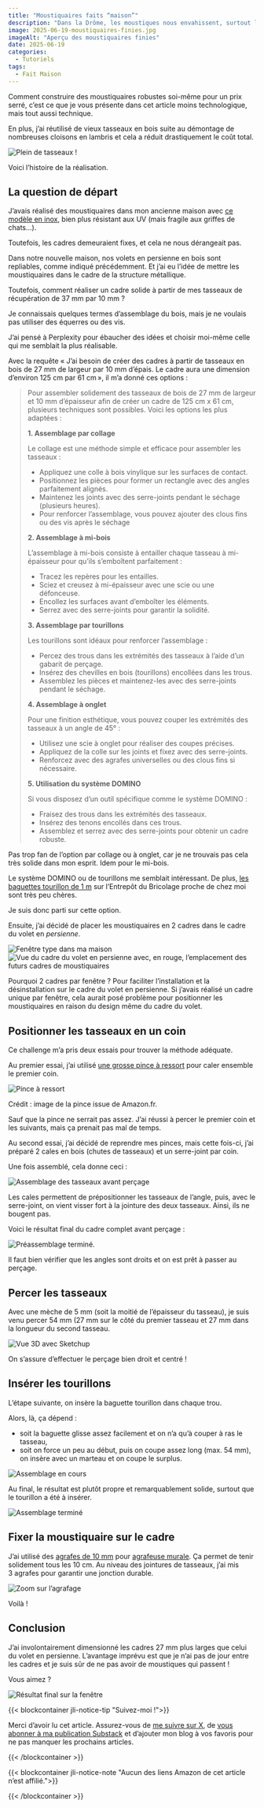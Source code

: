 ```yaml
---
title: "Moustiquaires faits “maison”"
description: "Dans la Drôme, les moustiques nous envahissent, surtout les moustiques tigres. Des moustiquaires étaient donc à l’ordre du jour le mois dernier."
image: 2025-06-19-moustiquaires-finies.jpg
imageAlt: "Aperçu des moustiquaires finies"
date: 2025-06-19
categories:
  - Tutoriels
tags:
  - Fait Maison
---
```


Comment construire des moustiquaires robustes soi-même pour un prix serré, c’est ce que je vous présente dans cet article moins technologique, mais tout aussi technique.

En plus, j’ai réutilisé de vieux tasseaux en bois suite au démontage de nombreuses cloisons en lambris et cela a réduit drastiquement le coût total.

![Plein de tasseaux !](pleins-de-tasseaux.jpg)

Voici l’histoire de la réalisation.

## La question de départ

J’avais réalisé des moustiquaires dans mon ancienne maison avec [ce modèle en inox](https://www.amazon.fr/dp/B09HKKB6YB), bien plus résistant aux UV (mais fragile aux griffes de chats…).

Toutefois, les cadres demeuraient fixes, et cela ne nous dérangeait pas.

Dans notre nouvelle maison, nos volets en persienne en bois sont repliables, comme indiqué précédemment. Et j’ai eu l’idée de mettre les moustiquaires dans le cadre de la structure métallique.

Toutefois, comment réaliser un cadre solide à partir de mes tasseaux de récupération de 37 mm par 10 mm ?

Je connaissais quelques termes d’assemblage du bois, mais je ne voulais pas utiliser des équerres ou des vis.

J’ai pensé à Perplexity pour ébaucher des idées et choisir moi-même celle qui me semblait la plus réalisable.

Avec la requête « J’ai besoin de créer des cadres à partir de tasseaux en bois de 27 mm de largeur par 10 mm d’épais. Le cadre aura une dimension d’environ 125 cm par 61 cm », il m’a donné ces options :

> Pour assembler solidement des tasseaux de bois de 27 mm de largeur et 10 mm d’épaisseur afin de créer un cadre de 125 cm x 61 cm, plusieurs techniques sont possibles. Voici les options les plus adaptées :
>
> **1. Assemblage par collage**
>
> Le collage est une méthode simple et efficace pour assembler les tasseaux :
>
> - Appliquez une colle à bois vinylique sur les surfaces de contact.
> - Positionnez les pièces pour former un rectangle avec des angles parfaitement alignés.
> - Maintenez les joints avec des serre-joints pendant le séchage (plusieurs heures).
> - Pour renforcer l’assemblage, vous pouvez ajouter des clous fins ou des vis après le séchage
>
> **2. Assemblage à mi-bois**
>
> L’assemblage à mi-bois consiste à entailler chaque tasseau à mi-épaisseur pour qu’ils s’emboîtent parfaitement :
>
> - Tracez les repères pour les entailles.
> - Sciez et creusez à mi-épaisseur avec une scie ou une défonceuse.
> - Encollez les surfaces avant d’emboîter les éléments.
> - Serrez avec des serre-joints pour garantir la solidité.
>
> **3. Assemblage par tourillons**
>
> Les tourillons sont idéaux pour renforcer l’assemblage :
>
> - Percez des trous dans les extrémités des tasseaux à l’aide d’un gabarit de perçage.
> - Insérez des chevilles en bois (tourillons) encollées dans les trous.
> - Assemblez les pièces et maintenez-les avec des serre-joints pendant le séchage.
>
> **4. Assemblage à onglet**
>
> Pour une finition esthétique, vous pouvez couper les extrémités des tasseaux à un angle de 45° :
>
> - Utilisez une scie à onglet pour réaliser des coupes précises.
> - Appliquez de la colle sur les joints et fixez avec des serre-joints.
> - Renforcez avec des agrafes universelles ou des clous fins si nécessaire.
>
> **5. Utilisation du système DOMINO**
>
> Si vous disposez d’un outil spécifique comme le système DOMINO :
>
> - Fraisez des trous dans les extrémités des tasseaux.
> - Insérez des tenons encollés dans ces trous.
> - Assemblez et serrez avec des serre-joints pour obtenir un cadre robuste.

Pas trop fan de l’option par collage ou à onglet, car je ne trouvais pas cela très solide dans mon esprit. Idem pour le mi-bois.

Le système DOMINO ou de tourillons me semblait intéressant. De plus, [les baguettes tourillon de 1 m](https://www.entrepot-du-bricolage.fr/p/pr-tourillon-rond-bois-hetre-rabote-non-traite-diam-5-x-1000-mm-monnet-seve-295949) sur l’Entrepôt du Bricolage proche de chez moi sont très peu chères.

Je suis donc parti sur cette option.

Ensuite, j’ai décidé de placer les moustiquaires en 2 cadres dans le cadre du volet en _persienne_.

![Fenêtre type dans ma maison](fenetre-type.jpg)
![Vue du cadre du volet en persienne avec, en rouge, l’emplacement des futurs cadres de moustiquaires](vue-du-cadre-du-volet-persienne.jpg)

Pourquoi 2 cadres par fenêtre ? Pour faciliter l’installation et la désinstallation sur le cadre du volet en persienne. Si j’avais réalisé un cadre unique par fenêtre, cela aurait posé problème pour positionner les moustiquaires en raison du design même du cadre du volet.

## Positionner les tasseaux en un coin

Ce challenge m’a pris deux essais pour trouver la méthode adéquate.

Au premier essai, j’ai utilisé [une grosse pince à ressort](https://www.amazon.fr/Nirox-Jeu-pinces-%C3%A9tau-ressort-Serre-joints/dp/B0844GNX6C) pour caler ensemble le premier coin.

![Pince à ressort](pince-a-ressort.jpg)

Crédit : image de la pince issue de Amazon.fr.

Sauf que la pince ne serrait pas assez. J’ai réussi à percer le premier coin et les suivants, mais ça prenait pas mal de temps.

Au second essai, j’ai décidé de reprendre mes pinces, mais cette fois-ci, j’ai préparé 2 cales en bois (chutes de tasseaux) et un serre-joint par coin.

Une fois assemblé, cela donne ceci :

![Assemblage des tasseaux avant perçage](assemblage-des-tasseaux-avant-percage.jpg)

Les cales permettent de prépositionner les tasseaux de l’angle, puis, avec le serre-joint, on vient visser fort à la jointure des deux tasseaux. Ainsi, ils ne bougent pas.

Voici le résultat final du cadre complet avant perçage :

![Préassemblage terminé.](pre-assemblage-termine.jpg)

Il faut bien vérifier que les angles sont droits et on est prêt à passer au perçage.

## Percer les tasseaux

Avec une mèche de 5 mm (soit la moitié de l’épaisseur du tasseau), je suis venu percer 54 mm (27 mm sur le côté du premier tasseau et 27 mm dans la longueur du second tasseau.

![Vue 3D avec Sketchup](vue-3d-avec-sketchup.png)

On s’assure d’effectuer le perçage bien droit et centré !

## Insérer les tourillons

L’étape suivante, on insère la baguette tourillon dans chaque trou.

Alors, là, ça dépend :

- soit la baguette glisse assez facilement et on n’a qu’à couper à ras le tasseau,
- soit on force un peu au début, puis on coupe assez long (max. 54 mm), on insère avec un marteau et on coupe le surplus.

![Assemblage en cours](assemblage-en-cours.jpg)

Au final, le résultat est plutôt propre et remarquablement solide, surtout que le tourillon a été à insérer.

![Assemblage terminé](assemblage-termine.jpg)

## Fixer la moustiquaire sur le cadre

J’ai utilisé des [agrafes de 10 mm](https://www.amazon.fr/Rapid-construction-disolation-galvanis%C3%A9-performance/dp/B0002Z0206) pour [agrafeuse murale](https://www.amazon.fr/Agrafeuse-Rapid-Bricolage-Tapisserie-Ergonomique/dp/B0DTYDT29M). Ça permet de tenir solidement tous les 10 cm. Au niveau des jointures de tasseaux, j’ai mis 3 agrafes pour garantir une jonction durable.

![Zoom sur l’agrafage](zoom-sur-l-agraffage.jpg)

Voilà !

## Conclusion

J’ai involontairement dimensionné les cadres 27 mm plus larges que celui du volet en persienne. L’avantage imprévu est que je n’ai pas de jour entre les cadres et je suis sûr de ne pas avoir de moustiques qui passent !

Vous aimez ?

![Résultat final sur la fenêtre](resultat-final-sur-la-fenetre.jpg)

{{< blockcontainer jli-notice-tip "Suivez-moi !">}}

Merci d’avoir lu cet article. Assurez-vous de [me suivre sur X](https://x.com/LitzlerJeremie), de [vous abonner à ma publication Substack](https://iamjeremie.substack.com/) et d’ajouter mon blog à vos favoris pour ne pas manquer les prochains articles.

{{< /blockcontainer >}}

{{< blockcontainer jli-notice-note "Aucun des liens Amazon de cet article n’est affilié.">}}

{{< /blockcontainer >}}

